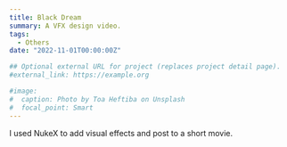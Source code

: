 ```yaml
---
title: Black Dream
summary: A VFX design video.
tags:
  - Others
date: "2022-11-01T00:00:00Z"

## Optional external URL for project (replaces project detail page).
#external_link: https://example.org

#image:
#  caption: Photo by Toa Heftiba on Unsplash
#  focal_point: Smart
---
```


I used NukeX to add visual effects and post to a short movie.